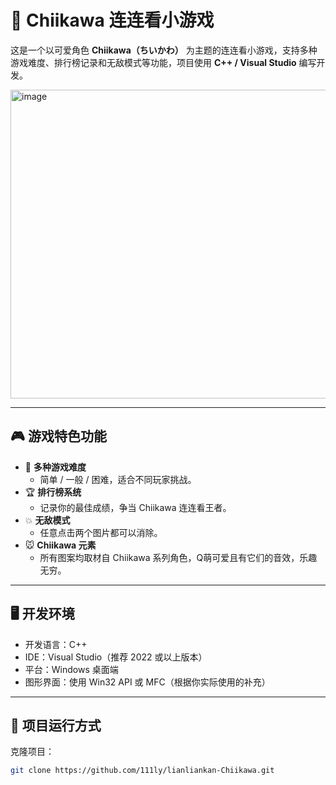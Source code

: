 # 🧩 Chiikawa 连连看小游戏

这是一个以可爱角色 **Chiikawa（ちいかわ）** 为主题的连连看小游戏，支持多种游戏难度、排行榜记录和无敌模式等功能，项目使用 **C++ / Visual Studio** 编写开发。

<img width="720" height="494" alt="image" src="https://github.com/user-attachments/assets/13c57956-045c-4b93-a952-c4dd0ecff26d" />


---

## 🎮 游戏特色功能

- 🧠 **多种游戏难度**
  - 简单 / 一般 / 困难，适合不同玩家挑战。
- 🏆 **排行榜系统**
  - 记录你的最佳成绩，争当 Chiikawa 连连看王者。
- 💥 **无敌模式**
  - 任意点击两个图片都可以消除。
- 🐭 **Chiikawa 元素**
  - 所有图案均取材自 Chiikawa 系列角色，Q萌可爱且有它们的音效，乐趣无穷。

---

## 🖥️ 开发环境

- 开发语言：C++
- IDE：Visual Studio（推荐 2022 或以上版本）
- 平台：Windows 桌面端
- 图形界面：使用 Win32 API 或 MFC（根据你实际使用的补充）

---

## 🚀 项目运行方式

 克隆项目：

   ```bash
   git clone https://github.com/111ly/lianliankan-Chiikawa.git
